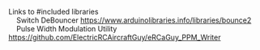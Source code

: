Links to #included libraries  
&nbsp; &nbsp; Switch DeBouncer https://www.arduinolibraries.info/libraries/bounce2  
&nbsp; &nbsp; Pulse Width Modulation Utility https://github.com/ElectricRCAircraftGuy/eRCaGuy_PPM_Writer
